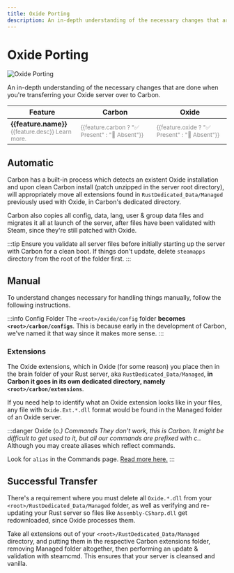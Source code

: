 ```yaml
---
title: Oxide Porting
description: An in-depth understanding of the necessary changes that are done when you're transferring your Oxide server over to Carbon.
---
```


<script setup>
const features = [
    { name: 'Dynamic Patching', desc: 'With the sheer amount of roughly 800+ Oxide hooks and patches, Carbon only fires and executes them when plugins need them, keeping things fully vanilla otherwise. On Oxide, all of these hooks fire at all times regardless if there are loaded plugins needing them, adding overhead.', link: '/references/hooks', carbon: true, oxide: false },
    { name: 'Self Updating', desc: 'Carbon automatically updates the edition it\'s running (production, staging, etc.) without requiring any additional work. For example, on Rust wipe day, all you have to do is ensure that your Rust server is validated and updated, then booting it, Carbon will automatically self-patch for that Rust version.', carbon: true, oxide: false },
    { name: 'Remote Hook Updates', desc: 'On server boot, Carbon is looking to download the most recent updates for Oxide and Community hooks without requiring a full Carbon update. If there are hook failure patches (which usually doesn\'t happen), look for announcements in our Discord server, then just reboot the server to get the hook updates.', carbon: true, oxide: false },
    { name: 'Profiler', desc: 'Carbon has a built in profiler designed to profile performance of anything you wanna track (Rust, Unity, System, plugins, modules, extensions, you name it).', link: '/devs/features/mono-profiler', carbon: true, oxide: false },
    { name: 'Harmony 2.0', desc: 'For the longest time, Rust used the outdated Harmony 1.0 which meant that Oxide was also using that outdated version in plugins. Carbon has always ran Harmony 2.0, then only fairly recently Facepunch updated Rust\'s Harmony version to 2.0, by proxy on Oxide also.', carbon: true, oxide: true },
    { name: 'Regular Updates', desc: 'Since the birth of Carbon (27th of August 2022), we\'ve consistently released updates addressing issues, compatibility, QoL and implemented great ideas the community has contributed to the project with.', link: '/references/release-notes', carbon: true, oxide: false },
    { name: 'Regularly Maintained', desc: 'Carbon and Oxide have at least one thing in common; making sure the framework functions when Rust releases updates.', carbon: true, oxide: true }
]
</script>

# Oxide Porting
![Oxide Porting](/misc/oxide-to-carbon.webp)

An in-depth understanding of the necessary changes that are done when you're transferring your Oxide server over to Carbon.

<table tabindex="0">
  <thead>
    <tr>
      <th>Feature</th>
      <th style="text-align: center; min-width: 100px">Carbon</th>
      <th style="text-align: center; min-width: 100px">Oxide</th>
    </tr>
  </thead>
  <tr v-for="feature in features">
    <td>
      <strong>{{feature.name}}</strong>
      <div style="opacity: 50%; font-size: smaller">
        {{feature.desc}} <a v-if="feature.link != null" :href="feature.link">Learn more.</a>
      </div>
    </td>
    <td><div style="opacity: 50%; font-size: smaller">{{feature.carbon ? "✅ Present" : "🚫 Absent"}}</div></td>
    <td><div style="opacity: 50%; font-size: smaller">{{feature.oxide ? "✅ Present" : "🚫 Absent"}}</div></td>
  </tr>
</table>

## Automatic

Carbon has a built-in process which detects an existent Oxide installation and upon clean Carbon install (patch unzipped
in the server root directory), will appropriately move all extensions found in `RustDedicated_Data/Managed` previously
used with Oxide, in Carbon's dedicated directory.

Carbon also copies all config, data, lang, user & group data files and migrates it all at launch of the server, after
files have been validated with Steam, since they're still patched with Oxide.

:::tip
Ensure you validate all server files before initially starting up the server with Carbon for a clean boot. If things
don't update, delete `steamapps` directory from the root of the folder first.
:::

## Manual

To understand changes necessary for handling things manually, follow the following instructions.

:::info Config Folder
The `<root>/oxide/config` folder **becomes `<root>/carbon/configs`**. This is because early in the development of
Carbon, we've named it that way since it makes more sense.
:::

### Extensions

The Oxide extensions, which in Oxide (for some reason) you place then in the brain folder of your Rust server, aka
`RustDedicated_Data/Managed`, **in Carbon it goes in its own dedicated directory, namely `<root>/carbon/extensions`**.

If you need help to identify what an Oxide extension looks like in your files, any file with `Oxide.Ext.*.dll` format
would be found in the Managed folder of an Oxide server.

:::danger Oxide (o.*) Commands
They don't work, this is Carbon. It might be difficult to get used to it, but all our commands are prefixed with c.*.
Although you may create aliases which reflect commands.

Look for `alias` in the Commands page. [Read more here.](../references/commands/)
:::

## Successful Transfer

There's a requirement where you must delete all `Oxide.*.dll` from your `<root>/RustDedicated_Data/Managed` folder, as
well as verifying and re-updating your Rust server so files like `Assembly-CSharp.dll` get redownloaded, since Oxide
processes them.

Take all extensions out of your `<root>/RustDedicated_Data/Managed` directory, and putting them in the respective Carbon
extensions folder, removing Managed folder altogether, then performing an update & validation with steamcmd. This
ensures that your server is cleansed and vanilla.


